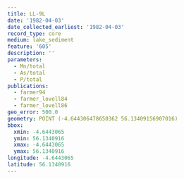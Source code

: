 ```yaml
---
title: LL-9L
date: '1982-04-03'
date_collected_earliest: '1982-04-03'
record_type: core
medium: lake_sediment
feature: '605'
description: ''
parameters:
  - Mn/total
  - As/total
  - P/total
publications:
  - farmer94
  - farmer_lovell84
  - farmer_lovell86
geo_error: 500.0
geometry: POINT (-4.644306478650362 56.13409156907016)
bbox:
  xmin: -4.6443065
  ymin: 56.1340916
  xmax: -4.6443065
  ymax: 56.1340916
longitude: -4.6443065
latitude: 56.1340916
---
```

